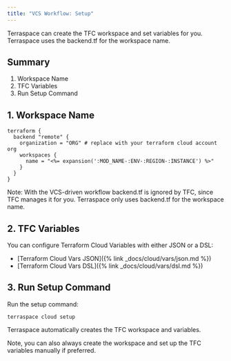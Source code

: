 ```yaml
---
title: "VCS Workflow: Setup"
---
```


Terraspace can create the TFC workspace and set variables for you. Terraspace uses the backend.tf for the workspace name.

## Summary

1. Workspace Name
2. TFC Variables
3. Run Setup Command

## 1. Workspace Name

```hcl
terraform {
  backend "remote" {
    organization = "ORG" # replace with your terraform cloud account org
    workspaces {
      name = "<%= expansion(':MOD_NAME-:ENV-:REGION-:INSTANCE') %>"
    }
  }
}
```

Note: With the VCS-driven workflow backend.tf is ignored by TFC, since TFC manages it for you. Terraspace only uses backend.tf for the workspace name.

## 2. TFC Variables

You can configure Terraform Cloud Variables with either JSON or a DSL:

* [Terraform Cloud Vars JSON]({% link _docs/cloud/vars/json.md %})
* [Terraform Cloud Vars DSL]({% link _docs/cloud/vars/dsl.md %})

## 3. Run Setup Command

Run the setup command:

    terraspace cloud setup

Terraspace automatically creates the TFC workspace and variables.

Note, you can also always create the workspace and set up the TFC variables manually if preferred.
